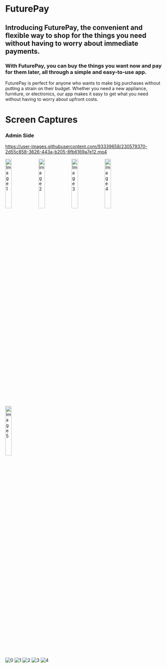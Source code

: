 # FuturePay

## Introducing FuturePay, the convenient and flexible way to shop for the things you need without having to worry about immediate payments.
### With FuturePay, you can buy the things you want now and pay for them later, all through a simple and easy-to-use app. 

FuturePay is perfect for anyone who wants to make big purchases without putting a strain on their budget. 
Whether you need a new appliance, furniture, or electronics, our app makes it easy to get what you need without having to worry about upfront costs.


# Screen Captures

### Admin Side
https://user-images.githubusercontent.com/93339658/230579370-2d55c858-3626-443a-b205-8fb6169a7e12.mp4


<div>
  <img src="https://user-images.githubusercontent.com/93339658/230581122-ae405fb1-0dd2-4662-b24f-b83f9ca75f37.jpg" alt="Image 1" style="width: 20%;">
  <img src="https://user-images.githubusercontent.com/93339658/230581131-64a63f38-9c37-422c-98da-1bff885bb30d.jpg" alt="Image 2" style="width: 20%;">
  <img src="https://user-images.githubusercontent.com/93339658/230581139-409e1c6a-2f2c-4bc5-a5ec-6ab0e518aa4e.jpg" alt="Image 3" style="width: 20%;">
  <img src="https://user-images.githubusercontent.com/93339658/230581144-b918251f-7ac5-4aac-825a-a5c147bd03dc.jpg" alt="Image 4" style="width: 20%;">
  <img src="https://user-images.githubusercontent.com/93339658/230581157-12f9aa28-4fc7-48e2-a56e-cefdb01f6c13.jpg" alt="Image 5" style="width: 20%;">
</div>

![0](https://user-images.githubusercontent.com/93339658/230581122-ae405fb1-0dd2-4662-b24f-b83f9ca75f37.jpg)
![1](https://user-images.githubusercontent.com/93339658/230581131-64a63f38-9c37-422c-98da-1bff885bb30d.jpg)
![2](https://user-images.githubusercontent.com/93339658/230581139-409e1c6a-2f2c-4bc5-a5ec-6ab0e518aa4e.jpg)
![3](https://user-images.githubusercontent.com/93339658/230581144-b918251f-7ac5-4aac-825a-a5c147bd03dc.jpg)
![4](https://user-images.githubusercontent.com/93339658/230581157-12f9aa28-4fc7-48e2-a56e-cefdb01f6c13.jpg)

